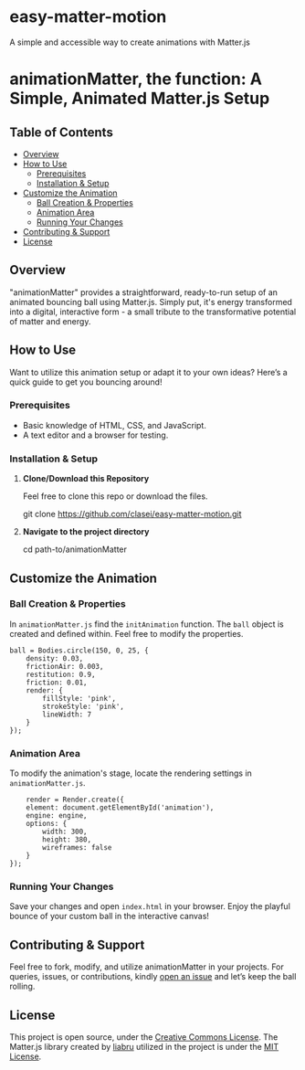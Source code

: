 # easy-matter-motion
A simple and accessible way to create animations with Matter.js

# animationMatter, the function: A Simple, Animated Matter.js Setup

## Table of Contents
- [Overview](#overview)
- [How to Use](#how-to-use)
  - [Prerequisites](#prerequisites)
  - [Installation & Setup](#installation--setup)
- [Customize the Animation](#customize-the-animation)
  - [Ball Creation & Properties](#ball-creation--properties)
  - [Animation Area](#animation-area)
  - [Running Your Changes](#running-your-changes)
- [Contributing & Support](#contributing--support)
- [License](#license)

## Overview

"animationMatter" provides a straightforward, ready-to-run setup of an animated bouncing ball using Matter.js. Simply put, it's energy transformed into a digital, interactive form - a small tribute to the transformative potential of matter and energy.

## How to Use

Want to utilize this animation setup or adapt it to your own ideas? Here’s a quick guide to get you bouncing around!

### Prerequisites

- Basic knowledge of HTML, CSS, and JavaScript.
- A text editor and a browser for testing.

### Installation & Setup

1. **Clone/Download this Repository**
   
   Feel free to clone this repo or download the files.

   git clone https://github.com/clasei/easy-matter-motion.git

2. **Navigate to the project directory**
   
   cd path-to/animationMatter

## Customize the Animation

### Ball Creation & Properties
In `animationMatter.js` find the `initAnimation` function. The `ball` object is created and defined within. Feel free to modify the properties.

    ball = Bodies.circle(150, 0, 25, {
        density: 0.03,
        frictionAir: 0.003,
        restitution: 0.9,
        friction: 0.01,
        render: {
            fillStyle: 'pink',
            strokeStyle: 'pink',
            lineWidth: 7
        }
    });

### Animation Area
To modify the animation's stage, locate the rendering settings in `animationMatter.js`.

        render = Render.create({
        element: document.getElementById('animation'),
        engine: engine,
        options: {
            width: 300,
            height: 380,
            wireframes: false
        }
    });

### Running Your Changes
Save your changes and open `index.html` in your browser. Enjoy the playful bounce of your custom ball in the interactive canvas!

## Contributing & Support
Feel free to fork, modify, and utilize animationMatter in your projects. For queries, issues, or contributions, kindly [open an issue](https://github.com/clasei/easy-matter-motion/issues/new) and let’s keep the ball rolling.

## License
This project is open source, under the [Creative Commons License](https://creativecommons.org/publicdomain/zero/1.0/deed). The Matter.js library created by [liabru](https://github.com/liabru/matter-js) utilized in the project is under the [MIT License](https://github.com/liabru/matter-js/blob/master/LICENSE).
